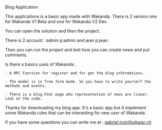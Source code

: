 Blog Application

This applications is a basic app made with Wakanda. There is 2 version one for Wakanda V1 Beta and one for Wakanda V2 Dev.

You can open the solution and then the project.

There is 2 account : admin p:admin and jean p:jean. 

Then you can run the project and test how you can create news and put comments.

Is there a basics uses of Wakanda :

	- A RPC Function for register and for get the blog informations.

	- The model is in free form mode. So you have to write yourself the methods and events.

	- There is a blog.html page who representation of news are linear. Look at the code.

Thanks for downloading my blog app. It's a basic app but it implement some Wakanda rules that can be interesting for new user of Wakanda.

If you have some questions you can write me at : gabriel.inzirillo@ajar.ch